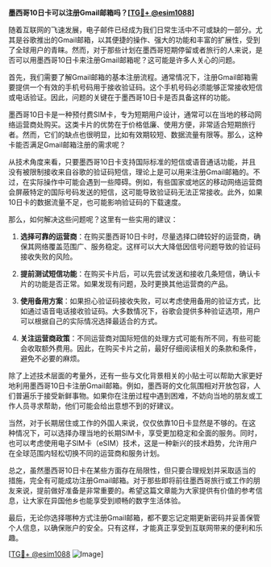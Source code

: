 **墨西哥10日卡可以注册Gmail邮箱吗？[[TG💪+ @esim1088](https://t.me/s/esim1088)]**

随着互联网的飞速发展，电子邮件已经成为我们日常生活中不可或缺的一部分。尤其是谷歌推出的Gmail邮箱，以其便捷的操作、强大的功能和丰富的扩展性，受到了全球用户的青睐。然而，对于那些计划在墨西哥短期停留或者旅行的人来说，是否可以用墨西哥10日卡来注册Gmail邮箱呢？这可能是许多人关心的问题。

首先，我们需要了解Gmail邮箱的基本注册流程。通常情况下，注册Gmail邮箱需要提供一个有效的手机号码用于接收验证码。这个手机号码必须能够正常接收短信或电话验证。因此，问题的关键在于墨西哥10日卡是否具备这样的功能。

墨西哥10日卡是一种预付费SIM卡，专为短期用户设计，通常可以在当地的移动网络运营商处购买。这类卡片的优势在于价格低廉、使用方便，非常适合短期旅行者。然而，它们的缺点也很明显，比如有效期较短、数据流量有限等。那么，这种卡能否满足Gmail邮箱注册的需求呢？

从技术角度来看，只要墨西哥10日卡支持国际标准的短信或语音通话功能，并且没有被限制接收来自谷歌的验证码短信，理论上是可以用来注册Gmail邮箱的。不过，在实际操作中可能会遇到一些障碍。例如，有些国家或地区的移动网络运营商会屏蔽特定的国际号码发送的短信，这可能导致验证码无法正常接收。此外，如果10日卡的数据流量不足，也可能影响验证码的下载速度。

那么，如何解决这些问题呢？这里有一些实用的建议：

1. **选择可靠的运营商**：在购买墨西哥10日卡时，尽量选择口碑较好的运营商，确保其网络覆盖范围广、服务稳定。这样可以大大降低因信号问题导致的验证码接收失败的风险。

2. **提前测试短信功能**：在购买卡片后，可以先尝试发送和接收几条短信，确认卡片的功能是否正常。如果发现有问题，及时更换其他运营商的产品。

3. **使用备用方案**：如果担心验证码接收失败，可以考虑使用备用的验证方式，比如通过语音电话接收验证码。大多数情况下，谷歌会提供多种验证选项，用户可以根据自己的实际情况选择最适合的方式。

4. **关注运营商政策**：不同运营商对国际短信的处理方式可能有所不同，有些可能会收取额外费用。因此，在购买卡片之前，最好仔细阅读相关的条款和条件，避免不必要的麻烦。

除了上述技术层面的考量外，还有一些与文化背景相关的小贴士可以帮助大家更好地利用墨西哥10日卡注册Gmail邮箱。例如，墨西哥的文化氛围相对开放包容，人们普遍乐于接受新鲜事物。如果你在注册过程中遇到困难，不妨向当地的朋友或工作人员寻求帮助，他们可能会给出意想不到的好建议。

当然，对于长期居住或工作的外国人来说，仅仅依靠10日卡显然是不够的。在这种情况下，可以选择办理当地的长期SIM卡，享受更加稳定和全面的服务。同时，也可以考虑使用电子SIM卡（eSIM）技术，这是一种新兴的技术趋势，允许用户在全球范围内轻松切换不同的运营商和服务计划。

总之，虽然墨西哥10日卡在某些方面存在局限性，但只要合理规划并采取适当的措施，完全有可能成功注册Gmail邮箱。对于那些即将前往墨西哥旅行或工作的朋友来说，提前做好准备是非常重要的。希望这篇文章能为大家提供有价值的参考信息，让大家在异国他乡也能享受到顺畅的数字生活体验。

最后，无论你选择哪种方式注册Gmail邮箱，都不要忘记定期更新密码并妥善保管个人信息，以确保账户的安全。只有这样，才能真正享受到互联网带来的便利和乐趣。

[[TG💪+ @esim1088](https://t.me/s/esim1088) ![Image](https://i.postimg.cc/4NQfJmqS/Snipaste-2025-05-13-00-14-12.png)]